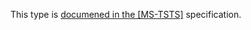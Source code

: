 This type is [documened in the [MS-TSTS]](https://learn.microsoft.com/en-us/openspecs/windows_protocols/ms-tsts/5f479b81-ca8d-4a10-89cd-0608e21edbcd) specification.
